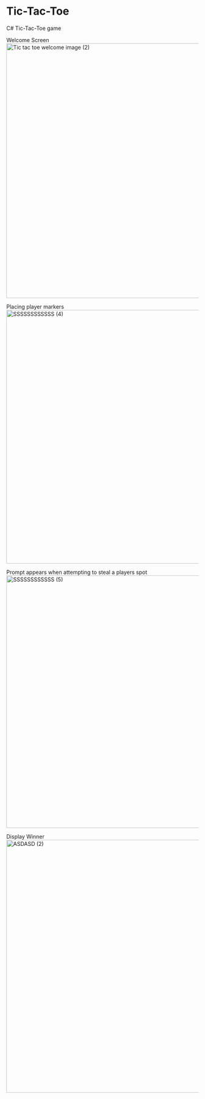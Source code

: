 # Tic-Tac-Toe
C# Tic-Tac-Toe game

Welcome Screen
<img width="667" alt="Tic tac toe welcome image (2)" src="https://user-images.githubusercontent.com/97045700/170780724-a5d37673-c096-4f9a-9e8c-5f780c56b0fc.png">

Placing player markers
<img width="664" alt="SSSSSSSSSSSS (4)" src="https://user-images.githubusercontent.com/97045700/170780522-97cd15ee-ec0f-4089-a19f-1d046f3d1a6d.png">

Prompt appears when attempting to steal a players spot
<img width="661" alt="SSSSSSSSSSSS (5)" src="https://user-images.githubusercontent.com/97045700/170780999-417d1665-dca6-41f8-9c8b-bd435e77798e.png">

Display Winner
<img width="662" alt="ASDASD (2)" src="https://user-images.githubusercontent.com/97045700/170781169-ecbf67ec-91e5-4574-8c26-6fcf238a130a.png">

